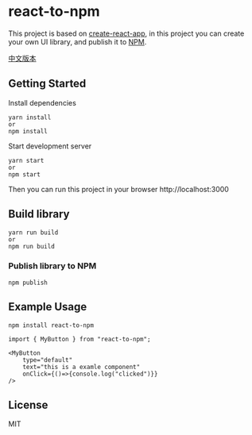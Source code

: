 # react-to-npm
This project is based on [create-react-app](https://github.com/facebook/create-react-app), in this project you can create your own UI library, and publish it to [NPM](https://www.npmjs.com/).

[中文版本](./README-ZH.md)

## Getting Started
Install dependencies
```
yarn install
or 
npm install
```

Start development server
```
yarn start
or 
npm start
```
Then you can run this project in your browser http://localhost:3000

## Build library
```
yarn run build
or 
npm run build
```

### Publish library to NPM
```
npm publish
```

## Example Usage
```
npm install react-to-npm
```

```
import { MyButton } from "react-to-npm";

<MyButton
    type="default"
    text="this is a examle component"
    onClick={()=>{console.log("clicked")}}
/>
```


## License

MIT
